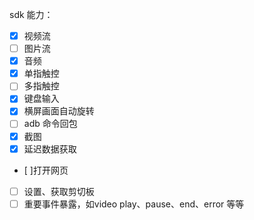 sdk 能力：

- [x] 视频流
- [ ] 图片流
- [x] 音频
- [x] 单指触控
- [ ] 多指触控
- [x] 键盘输入
- [x] 横屏画面自动旋转
- [ ] adb 命令回包
- [x] 截图
- [x] 延迟数据获取
- [ ]打开网页
- [ ] 设置、获取剪切板
- [ ] 重要事件暴露，如video play、pause、end、error 等等